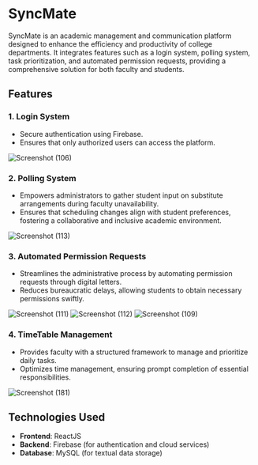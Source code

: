 # SyncMate

SyncMate is an academic management and communication platform designed to enhance the efficiency and productivity of college departments. It integrates features such as a login system, polling system, task prioritization, and automated permission requests, providing a comprehensive solution for both faculty and students.

## Features

### 1. Login System
- Secure authentication using Firebase.
- Ensures that only authorized users can access the platform.
  
![Screenshot (106)](https://github.com/user-attachments/assets/16a04401-00ba-4695-983b-67d9bd5258c9)


### 2. Polling System
- Empowers administrators to gather student input on substitute arrangements during faculty unavailability.
- Ensures that scheduling changes align with student preferences, fostering a collaborative and inclusive academic environment.

![Screenshot (113)](https://github.com/user-attachments/assets/430e0f29-f803-479e-8dcf-ff49049d65ef)


### 3. Automated Permission Requests
- Streamlines the administrative process by automating permission requests through digital letters.
- Reduces bureaucratic delays, allowing students to obtain necessary permissions swiftly.
  
![Screenshot (111)](https://github.com/user-attachments/assets/7de9526e-50ce-4fc4-af68-c59c5c6e9a32)
![Screenshot (112)](https://github.com/user-attachments/assets/98ddb4c5-c5ce-441f-9c7f-dd36f6a5f50c)
![Screenshot (109)](https://github.com/user-attachments/assets/91fb7626-6958-4911-b2a0-73f963d60c00)


### 4. TimeTable Management
- Provides faculty with a structured framework to manage and prioritize daily tasks.
- Optimizes time management, ensuring prompt completion of essential responsibilities.

![Screenshot (181)](https://github.com/user-attachments/assets/70693af9-fd08-43f0-bfeb-2b6d7ab3ad1c)

## Technologies Used

- **Frontend**: ReactJS
- **Backend**: Firebase (for authentication and cloud services)
- **Database**: MySQL (for textual data storage)

